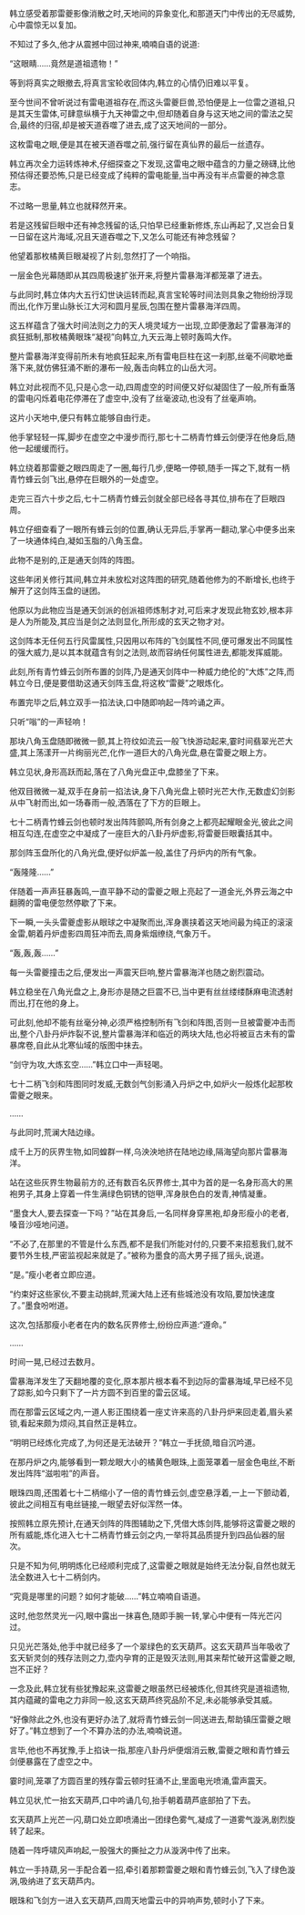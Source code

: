 
韩立感受着那雷夔影像消散之时,天地间的异象变化,和那道天门中传出的无尽威势,心中震惊无以复加。

不知过了多久,他才从震撼中回过神来,喃喃自语的说道:

“这眼睛……竟然是道祖遗物！”

等到将真实之眼撤去,将真言宝轮收回体内,韩立的心情仍旧难以平复。

至今世间不曾听说过有雷电道祖存在,而这头雷夔巨兽,恐怕便是上一位雷之道祖,只是其天生雷体,可肆意纵横于九天神雷之中,但却随着自身与这天地之间的雷法之契合,最终的归宿,却是被天道吞噬了进去,成了这天地间的一部分。

这枚雷电之眼,便是其在被天道吞噬之前,强行留在真仙界的最后一丝遗存。

韩立再次全力运转炼神术,仔细探查之下发现,这雷电之眼中蕴含的力量之磅礴,比他预估得还要恐怖,只是已经变成了纯粹的雷电能量,当中再没有半点雷夔的神念意志。

不过略一思量,韩立也就释然开来。

若是这残留巨眼中还有神念残留的话,只怕早已经重新修炼,东山再起了,又岂会日复一日留在这片海域,况且天道吞噬之下,又怎么可能还有神念残留？

他望着那枚橘黄巨眼凝视了片刻,忽然打了一个响指。

一层金色光幕随即从其四周极速扩张开来,将整片雷暴海洋都笼罩了进去。

与此同时,韩立体内大五行幻世诀运转而起,真言宝轮等时间法则具象之物纷纷浮现而出,化作万里山脉长江大河和圆月星辰,包围在整片雷暴海洋四周。

这五样蕴含了强大时间法则之力的天人境灵域方一出现,立即便激起了雷暴海洋的疯狂抵制,那枚橘黄眼珠“凝视”向韩立,九天云海上顿时轰鸣大作。

整片雷暴海洋变得前所未有地疯狂起来,所有雷电巨柱在这一刹那,丝毫不间歇地垂落下来,就仿佛狂涌不断的瀑布一般,轰击向韩立的山岳大河。

韩立对此视而不见,只是心念一动,四周虚空的时间便又好似凝固住了一般,所有垂落的雷电闪烁着电花停滞在了虚空中,没有了丝毫波动,也没有了丝毫声响。

这片小天地中,便只有韩立能够自由行走。

他手掌轻轻一挥,脚步在虚空之中漫步而行,那七十二柄青竹蜂云剑便浮在他身后,随他一起缓缓而行。

韩立绕着那雷夔之眼四周走了一圈,每行几步,便略一停顿,随手一挥之下,就有一柄青竹蜂云剑飞出,悬停在巨眼外的一处虚空。

走完三百六十步之后,七十二柄青竹蜂云剑就全部已经各寻其位,排布在了巨眼四周。

韩立仔细查看了一眼所有蜂云剑的位置,确认无异后,手掌再一翻动,掌心中便多出来了一块通体纯白,凝如玉脂的八角玉盘。

此物不是别的,正是通天剑阵的阵图。

这些年闭关修行其间,韩立并未放松对这阵图的研究,随着他修为的不断增长,也终于解开了这剑阵玉盘的谜团。

他原以为此物应当是通天剑派的创派祖师炼制才对,可后来才发现此物玄妙,根本非是人为所能及,其应当是剑之法则显化,所形成的玄天之物才对。

这剑阵本无任何五行风雷属性,只因用以布阵的飞剑属性不同,便可爆发出不同属性的强大威力,是以其本就蕴含有剑之法则,故而容纳任何属性进去,都能发挥威能。

此刻,所有青竹蜂云剑所布置的剑阵,乃是通天剑阵中一种威力绝伦的“大炼”之阵,而韩立今日,便是要借助这通天剑阵玉盘,将这枚“雷夔”之眼炼化。

布置完毕之后,韩立双手一掐法诀,口中随即响起一阵吟诵之声。

只听“嗡”的一声轻响！

那块八角玉盘随即微微一颤,其上符纹如流云一般飞快游动起来,霎时间翡翠光芒大盛,其上荡漾开一片绚丽光芒,化作一道巨大的八角光盘,悬在雷夔之眼上方。

韩立见状,身形高跃而起,落在了八角光盘正中,盘膝坐了下来。

他双目微微一凝,双手在身前一掐法诀,身下八角光盘上顿时光芒大作,无数虚幻剑影从中飞射而出,如一场春雨一般,洒落在了下方的巨眼上。

七十二柄青竹蜂云剑也顿时发出阵阵颤鸣,所有剑身之上都亮起耀眼金光,彼此之间相互勾连,在虚空之中凝成了一座巨大的八卦丹炉虚影,将雷夔巨眼囊括其中。

那剑阵玉盘所化的八角光盘,便好似炉盖一般,盖住了丹炉内的所有气象。

“轰隆隆……”

伴随着一声声狂暴轰鸣,一直平静不动的雷夔之眼上亮起了一道金光,外界云海之中翻腾的雷电便忽然停歇了下来。

下一瞬,一头头雷夔虚影从眼球之中凝聚而出,浑身裹挟着这天地间最为纯正的滚滚金雷,朝着丹炉虚影四周狂冲而去,周身紫烟缭绕,气象万千。

“轰,轰,轰……”

每一头雷夔撞击之后,便发出一声震天巨响,整片雷暴海洋也随之剧烈震动。

韩立稳坐在八角光盘之上,身形亦是随之巨震不已,当中更有丝丝缕缕酥麻电流透射而出,打在他的身上。

可此刻,他却不能有丝毫分神,必须严格控制所有飞剑和阵图,否则一旦被雷夔冲击而出,整个八卦丹炉炸裂不说,整片雷暴海洋和临近的两块大陆,也必将被亘古未有的雷暴席卷,自此从北寒仙域的版图中抹去。

“剑守为攻,大炼玄空……”韩立口中一声轻喝。

七十二柄飞剑和阵图同时发威,无数剑气剑影涌入丹炉之中,如炉火一般炼化起那枚雷夔之眼来。

……

与此同时,荒澜大陆边缘。

成千上万的灰界生物,如同蝗群一样,乌泱泱地挤在陆地边缘,隔海望向那片雷暴海洋。

站在这些灰界生物最前方的,还有数百名灰界修士,其中为首的是一名身形高大的黑袍男子,其身上穿着一件生满绿色铜锈的铠甲,浑身肤色白的发青,神情凝重。

“墨食大人,要去探查一下吗？”站在其身后,一名同样身穿黑袍,却身形瘦小的老者,嗓音沙哑地问道。

“不必了,在那里的不管是什么东西,都不是我们所能对付的,只要不来招惹我们,就不要节外生枝,严密监视起来就是了。”被称为墨食的高大男子摇了摇头,说道。

“是。”瘦小老者立即应道。

“约束好这些家伙,不要主动挑衅,荒澜大陆上还有些城池没有攻陷,要加快速度了。”墨食吩咐道。

这次,包括那瘦小老者在内的数名灰界修士,纷纷应声道:“遵命。”

……

时间一晃,已经过去数月。

雷暴海洋发生了天翻地覆的变化,原本那片根本看不到边际的雷暴海域,早已经不见了踪影,如今只剩下了一片方圆不到百里的雷云区域。

而在那雷云区域之内,一道人影正围绕着一座丈许来高的八卦丹炉来回走着,眉头紧锁,看起来颇为烦闷,其自然正是韩立。

“明明已经炼化完成了,为何还是无法破开？”韩立一手抚颌,暗自沉吟道。

在那丹炉之内,能够看到一颗龙眼大小的橘黄色眼珠,上面笼罩着一层金色电丝,不断发出阵阵“滋啦啦”的声音。

眼珠四周,还围着七十二柄缩小了一倍的青竹蜂云剑,虚空悬浮着,一上一下颤动着,彼此之间相互有电丝链接,一眼望去好似浑然一体。

按照韩立原先预计,在通天剑阵的阵图辅助之下,凭借大炼剑阵,能够将这雷夔之眼的所有威能,炼化进入七十二柄青竹蜂云剑之内,一举将其品质提升到四品仙器的层次。

只是不知为何,明明炼化已经顺利完成了,这雷夔之眼就是始终无法分裂,自然也就无法全数进入七十二柄剑内。

“究竟是哪里的问题？如何才能破……”韩立喃喃自语道。

这时,他忽然灵光一闪,眼中露出一抹喜色,随即手腕一转,掌心中便有一阵光芒闪过。

只见光芒落处,他手中就已经多了一个翠绿色的玄天葫芦。这玄天葫芦当年吸收了玄天斩灵剑的残存法则之力,壶内孕育的正是毁灭法则,用其来帮忙破开这雷夔之眼,岂不正好？

一念及此,韩立犹有些犹豫起来,这雷夔之眼虽然已经被炼化,但其终究是道祖遗物,其内蕴藏的雷电之力非同一般,这玄天葫芦终究品阶不足,未必能够承受其威。

“好像除此之外,也没有更好办法了,就将青竹蜂云剑一同送进去,帮助镇压雷夔之眼好了。”韩立想到了一个不算办法的办法,喃喃说道。

言毕,他也不再犹豫,手上掐诀一指,那座八卦丹炉便烟消云散,雷夔之眼和青竹蜂云剑便暴露在了虚空之中。

霎时间,笼罩了方圆百里的残存雷云顿时狂涌不止,里面电光喷涌,雷声震天。

韩立见状,忙一抬玄天葫芦,口中吟诵几句,抬手朝着葫芦底部拍了下去。

玄天葫芦上光芒一闪,葫口处立即喷涌出一团绿色雾气,凝成了一道雾气漩涡,剧烈旋转了起来。

随着一阵呼啸风声响起,一股强大的撕扯之力从漩涡中传了出来。

韩立一手持葫,另一手配合着一招,牵引着那颗雷夔之眼和青竹蜂云剑,飞入了绿色漩涡,吸纳进了玄天葫芦内。

眼珠和飞剑方一进入玄天葫芦,四周天地雷云中的异响声势,顿时小了下来。